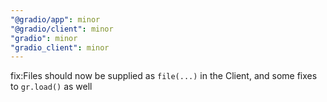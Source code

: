 ```yaml
---
"@gradio/app": minor
"@gradio/client": minor
"gradio": minor
"gradio_client": minor
---
```


fix:Files should now be supplied as `file(...)` in the Client, and some fixes to `gr.load()` as well
